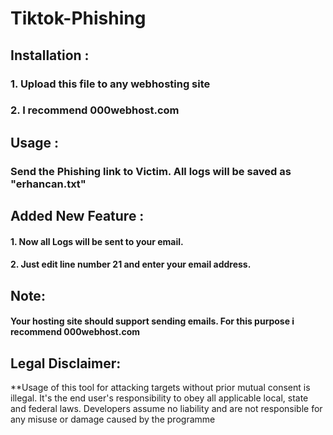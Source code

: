 # Tiktok-Phishing


## Installation :
### 1. Upload this file to any webhosting site
### 2. I recommend 000webhost.com

## Usage :

### Send the Phishing link to Victim. All logs will be saved as  "erhancan.txt"

## Added New Feature :
#### 1. Now all Logs will be sent to your email.
#### 2. Just edit line number   21 and enter your email address. 
## Note:
#### Your hosting site should support  sending emails. For this purpose i recommend 000webhost.com 
 

## Legal Disclaimer:

**Usage of  this tool for attacking targets without prior mutual consent is illegal. It's the end user's responsibility to obey all applicable local, state and federal laws. Developers assume no liability and are not responsible for any misuse or damage caused by the programme
